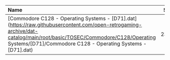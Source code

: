 |Name|Size|
|:---|---:|
|[Commodore C128 - Operating Systems - [D71].dat](https://raw.githubusercontent.com/open-retrogaming-archive/dat-catalog/main/root/basic/TOSEC/Commodore/C128/Operating Systems/[D71]/Commodore C128 - Operating Systems - [D71].dat)|2340|
